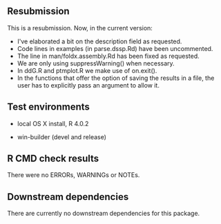 ## Resubmission

This is a  resubmission. Now, in the current version:

* I've elaborated a bit on the description field as requested.
* Code lines in examples (in parse.dssp.Rd) have been uncommented.
* The line in man/foldx.assembly.Rd has been fixed as requested.
* We are only using suppressWarning() when necessary.
* In ddG.R and ptmplot.R we make use of on.exit().
* In the functions that offer the option of saving the results in a file, the user has to explicitly pass an argument to allow it.

## Test environments

* local OS X install, R 4.0.2

* win-builder (devel and release)

## R CMD check results

There were no ERRORs, WARNINGs or NOTEs. 


## Downstream dependencies

There are currently no downstream dependencies for this package.
